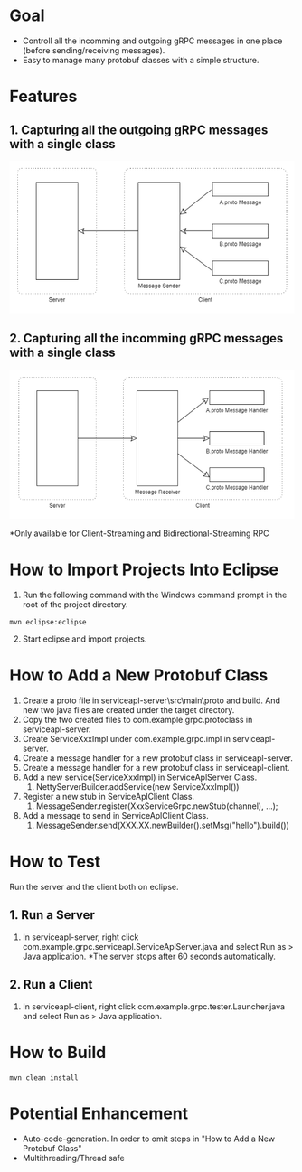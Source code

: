 # Goal
- Controll all the incomming and outgoing gRPC messages in one place (before sending/receiving messages).
- Easy to manage many protobuf classes with a simple structure.

# Features
## 1. Capturing all the outgoing gRPC messages with a single class
![alt](https://github.com/tanoshim/grpc-message-facade/blob/master/pic/grpc-message-facade%20-%20out.png)

## 2. Capturing all the incomming gRPC messages with a single class
![alt](https://github.com/tanoshim/grpc-message-facade/blob/master/pic/grpc-message-facade%20-%20in.png)

*Only available for Client-Streaming and Bidirectional-Streaming RPC

# How to Import Projects Into Eclipse
1. Run the following command with the Windows command prompt in the root of the project directory.
```
mvn eclipse:eclipse
```
2. Start eclipse and import projects.

# How to Add a New Protobuf Class
1. Create a proto file in serviceapl-server\src\main\proto and build. And new two java files are created under the target directory.
1. Copy the two created files to com.example.grpc.protoclass in serviceapl-server.
1. Create ServiceXxxImpl under com.example.grpc.impl in serviceapl-server.
1. Create a message handler for a new protobuf class in serviceapl-server.
1. Create a message handler for a new protobuf class in serviceapl-client.
1. Add a new service(ServiceXxxImpl) in ServiceAplServer Class.
	1. NettyServerBuilder.addService(new ServiceXxxImpl())
1. Register a new stub in ServiceAplClient Class.
	1. MessageSender.register(XxxServiceGrpc.newStub(channel), ...);
1. Add a message to send in ServiceAplClient Class.
	1. MessageSender.send(XXX.XX.newBuilder().setMsg("hello").build())

# How to Test
Run the server and the client both on eclipse.
## 1. Run a Server
1. In serviceapl-server, right click com.example.grpc.serviceapl.ServiceAplServer.java and select Run as > Java application.
*The server stops after 60 seconds automatically.
## 2. Run a Client
1. In serviceapl-client, right click com.example.grpc.tester.Launcher.java and select Run as > Java application.

# How to Build
```
mvn clean install
```

# Potential Enhancement
- Auto-code-generation.
In order to omit steps in "How to Add a New Protobuf Class"
- Multithreading/Thread safe
